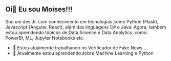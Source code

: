 ## Oi👋 Eu sou Moises!!!

Sou um dev Jr. com conhecimento em tecnologias como Python (Flask), Javascript (Angular, React), além das linguagens C# e Java. 
Agora, também estou aprendendo tópicos de Data Science e Data Analytics, como: PowerBI, ML, Jupyter Notebooks etc.

<!-- **MoisesOliveira/MoisesOliveira** is a ✨ _special_ ✨ repository because its `README.md` (this file) appears on your GitHub profile. --->

- 🔭 Estou atualmente trabalhando no Verificador de Fake News ...
- 🌱 Atualmente estou aprendendo sobre Machine Learning e Python
<!--
- 👯 I’m looking to collaborate on ...
- 🤔 I’m looking for help with ...
- 💬 Ask me about ...
- 📫 How to reach me: ...
- 😄 Pronouns: ...
- ⚡ Fun fact: ...
-->
